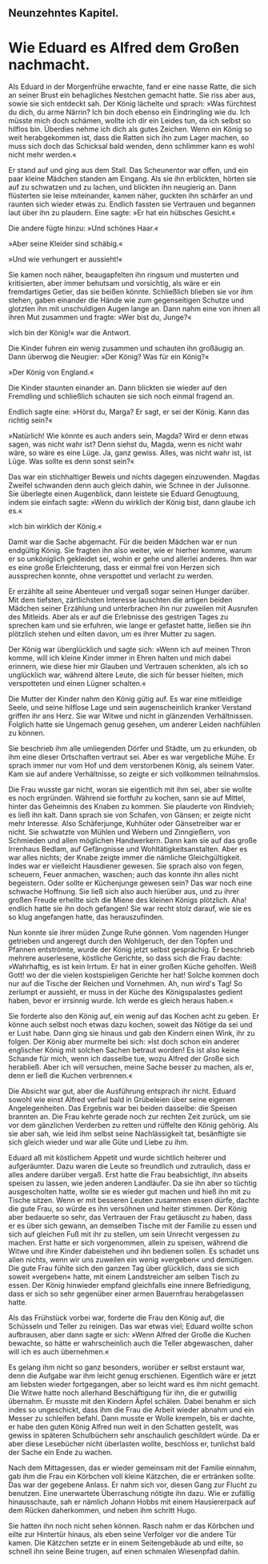 
<h2>Neunzehntes Kapitel.</h2>

<h1>Wie Eduard es Alfred dem Großen nachmacht.</h1>

Als Eduard in der Morgenfrühe erwachte, fand er eine nasse
Ratte, die sich an seiner Brust ein behagliches Nestchen gemacht
hatte. Sie riss aber aus, sowie sie sich entdeckt sah. Der König
lächelte und sprach: »Was fürchtest du dich, du arme Närrin? Ich
bin doch ebenso ein Eindringling wie du. Ich müsste mich doch
schämen, wollte ich dir ein Leides tun, da ich selbst so hilflos bin.
Überdies nehme ich dich als gutes Zeichen. Wenn ein König so
weit herabgekommen ist, dass die Ratten sich ihn zum Lager machen,
so muss sich doch das Schicksal bald wenden, denn schlimmer kann
es wohl nicht mehr werden.«

Er stand auf und ging aus dem Stall. Das Scheunentor war
offen, und ein paar kleine Mädchen standen am Eingang. Als sie
ihn erblickten, hörten sie auf zu schwatzen und zu lachen, und blickten
ihn neugierig an. Dann flüsterten sie leise miteinander, kamen
näher, guckten ihn schärfer an und raunten sich wieder etwas zu.
Endlich fassten sie Vertrauen und begannen laut über ihn zu plaudern.
Eine sagte: »Er hat ein hübsches Gesicht.«

Die andere fügte hinzu: »Und schönes Haar.«

»Aber seine Kleider sind schäbig.«

»Und wie verhungert er aussieht!«

Sie kamen noch näher, beaugapfelten ihn ringsum und musterten
und kritisierten, aber immer behutsam und vorsichtig, als wäre er
ein fremdartiges Getier, das sie beißen könnte. Schließlich blieben
sie vor ihm stehen, gaben einander die Hände wie zum gegenseitigen
Schutze und glotzten ihn mit unschuldigen Augen lange an. Dann
nahm eine von ihnen all ihren Mut zusammen und fragte: »Wer
bist du, Junge?«

»Ich bin der König!« war die Antwort.

Die Kinder fuhren ein wenig zusammen und schauten ihn großäugig
an. Dann überwog die Neugier: »Der König? Was für ein König?«

»Der König von England.«

Die Kinder staunten einander an. Dann blickten sie wieder auf
den Fremdling und schließlich schauten sie sich noch einmal fragend an.

Endlich sagte eine: »Hörst du, Marga? Er sagt, er sei der König.
Kann das richtig sein?«
 

»Natürlich! Wie könnte es auch anders sein, Magda? Wird er
denn etwas sagen, was nicht wahr ist? Denn siehst du, Magda,
wenn es nicht wahr wäre, so wäre es eine Lüge. Ja, ganz gewiss.
Alles, was nicht wahr ist, ist Lüge. Was sollte es denn sonst
sein?«

Das war ein stichhaltiger Beweis und nichts dagegen einzuwenden.
Magdas Zweifel schwanden denn auch gleich dahin, wie
Schnee in der Julisonne. Sie überlegte einen Augenblick, dann
leistete sie Eduard Genugtuung, indem sie einfach sagte: »Wenn du
wirklich der König bist, dann glaube ich es.«

»Ich bin wirklich der König.«

Damit war die Sache abgemacht. Für die beiden Mädchen war
er nun endgültig König. Sie fragten ihn also weiter, wie er hierher
komme, warum er so unköniglich gekleidet sei, wohin er gehe und
allerlei anderes. Ihm war es eine große Erleichterung, dass er
einmal frei von Herzen sich aussprechen konnte, ohne verspottet und
verlacht zu werden.

Er erzählte all seine Abenteuer und vergaß sogar seinen Hunger
darüber. Mit dem tiefsten, zärtlichsten Interesse lauschten die artigen
beiden Mädchen seiner Erzählung und unterbrachen ihn nur zuweilen
mit Ausrufen des Mitleids. Aber als er auf die Erlebnisse des
gestrigen Tages zu sprechen kam und sie erfuhren, wie lange er gefastet
hatte, ließen sie ihn plötzlich stehen und eilten davon, um es
ihrer Mutter zu sagen.

Der König war überglücklich und sagte sich: »Wenn ich auf meinen
Thron komme, will ich kleine Kinder immer in Ehren halten und
mich dabei erinnern, wie diese hier mir Glauben und Vertrauen
schenkten, als ich so unglücklich war, während ältere Leute, die sich
für besser hielten, mich verspotteten und einen Lügner schalten.«

Die Mutter der Kinder nahm den König gütig auf. Es war eine
mitleidige Seele, und seine hilflose Lage und sein augenscheinlich
kranker Verstand griffen ihr ans Herz. Sie war Witwe und nicht
in glänzenden Verhältnissen. Folglich hatte sie Ungemach genug
gesehen, um anderer Leiden nachfühlen zu können.

Sie beschrieb ihm alle umliegenden Dörfer und Städte, um zu
erkunden, ob ihm eine dieser Ortschaften vertraut sei. Aber es war
vergebliche Mühe. Er sprach immer nur vom Hof und dem verstorbenen
König, als seinem Vater. Kam sie auf andere Verhältnisse,
so zeigte er sich vollkommen teilnahmslos.
 

Die Frau wusste gar nicht, woran sie eigentlich mit ihm sei, aber
sie wollte es noch ergründen. Während sie fortfuhr zu kochen, sann
sie auf Mittel, hinter das Geheimnis des Knaben zu kommen. Sie
plauderte von Rindvieh; es ließ ihn kalt. Dann sprach sie von
Schafen, von Gänsen; er zeigte nicht mehr Interesse. Also Schäferjunge,
Kuhhüter oder Gänsetreiber war er nicht. Sie schwatzte von
Mühlen und Webern und Zinngießern, von Schmieden und allen
möglichen Handwerkern. Dann kam sie auf das große Irrenhaus
Bedlam, auf Gefängnisse und Wohltätigkeitsanstalten. Aber es war
alles nichts; der Knabe zeigte immer die nämliche Gleichgültigkeit.
Indes war er vielleicht Hausdiener gewesen. Sie sprach also von
fegen, scheuern, Feuer anmachen, waschen; auch das konnte ihn alles
nicht begeistern. Oder sollte er Küchenjunge gewesen sein? Das
war noch eine schwache Hoffnung. Sie ließ sich also auch hierüber
aus, und zu ihrer großen Freude erhellte sich die Miene des kleinen
Königs plötzlich. Aha! endlich hatte sie ihn doch gefangen! Sie war
recht stolz darauf, wie sie es so klug angefangen hatte, das herauszufinden.

Nun konnte sie ihrer müden Zunge Ruhe gönnen. Vom nagenden
Hunger getrieben und angeregt durch den Wohlgeruch, der den
Töpfen und Pfannen entströmte, wurde der König jetzt selbst gesprächig.
Er beschrieb mehrere auserlesene, köstliche Gerichte, so dass
sich die Frau dachte: »Wahrhaftig, es ist kein Irrtum. Er hat in
einer großen Küche geholfen. Weiß Gott! wo der die vielen kostspieligen
Gerichte her hat! Solche kommen doch nur auf die Tische
der Reichen und Vornehmen. Ah, nun wird's Tag! So zerlumpt
er aussieht, er muss in der Küche des Königspalastes gedient haben,
bevor er irrsinnig wurde. Ich werde es gleich heraus haben.«

Sie forderte also den König auf, ein wenig auf das Kochen acht
zu geben. Er könne auch selbst noch etwas dazu kochen, soweit das
Nötige da sei und er Lust habe. Dann ging sie hinaus und gab den
Kindern einen Wink, ihr zu folgen. Der König aber murmelte bei
sich: »Ist doch schon ein anderer englischer König mit solchen Sachen
betraut worden! Es ist also keine Schande für mich, wenn ich dasselbe
tue, wozu Alfred der Große sich herabließ. Aber ich will versuchen,
meine Sache besser zu machen, als er, denn er ließ die Kuchen
verbrennen.«

Die Absicht war gut, aber die Ausführung entsprach ihr nicht.
Eduard sowohl wie einst Alfred verfiel bald in Grübeleien über seine 
eigenen Angelegenheiten. Das Ergebnis war bei beiden dasselbe:
die Speisen brannten an. Die Frau kehrte gerade noch zur rechten
Zeit zurück, um sie vor dem gänzlichen Verderben zu retten und
rüffelte den König gehörig. Als sie aber sah, wie leid ihm selbst
seine Nachlässigkeit tat, besänftigte sie sich gleich wieder und war
alle Güte und Liebe zu ihm.

Eduard aß mit köstlichem Appetit und wurde sichtlich heiterer
und aufgeräumter. Dazu waren die Leute so freundlich und zutraulich,
dass er alles andere darüber vergaß. Erst hatte die Frau
beabsichtigt, ihn abseits speisen zu lassen, wie jeden anderen Landläufer.
Da sie ihn aber so tüchtig ausgescholten hatte, wollte sie es
wieder gut machen und hieß ihn mit zu Tische sitzen. Wenn er mit
besseren Leuten zusammen essen dürfe, dachte die gute Frau, so
würde es ihn versöhnen und heiter stimmen. Der König aber bedauerte
so sehr, das Vertrauen der Frau getäuscht zu haben, dass er
es über sich gewann, an demselben Tische mit der Familie zu essen
und sich auf gleichen Fuß mit ihr zu stellen, um sein Unrecht vergessen
zu machen. Erst hatte er sich vorgenommen, allein zu speisen,
während die Witwe und ihre Kinder dabeistehen und ihn bedienen
sollen. Es schadet uns allen nichts, wenn wir uns zuweilen ein
wenig »vergeben« und demütigen. Die gute Frau fühlte sich den
ganzen Tag über glücklich, dass sie sich soweit »vergeben« hatte, mit
einem Landstreicher am selben Tisch zu essen. Der König hinwieder
empfand gleichfalls eine innere Befriedigung, dass er sich so sehr gegenüber
einer armen Bauernfrau herabgelassen hatte.

Als das Frühstück vorbei war, forderte die Frau den König auf,
die Schüsseln und Teller zu reinigen. Das war etwas viel; Eduard
wollte schon aufbrausen, aber dann sagte er sich: »Wenn Alfred der
Große die Kuchen bewachte, so hätte er wahrscheinlich auch die Teller
abgewaschen, daher will ich es auch übernehmen.«

Es gelang ihm nicht so ganz besonders, worüber er selbst erstaunt
war, denn die Aufgabe war ihm leicht genug erschienen. Eigentlich
wäre er jetzt am liebsten wieder fortgegangen, aber so leicht ward
es ihm nicht gemacht. Die Witwe hatte noch allerhand Beschäftigung
für ihn, die er gutwillig übernahm. Er musste mit den Kindern
Äpfel schälen. Dabei benahm er sich indes so ungeschickt, dass ihm
die Frau die Arbeit wieder abnahm und ein Messer zu schleifen befahl.
Dann musste er Wolle krempeln, bis er dachte, er habe den guten
König Alfred nun weit in den Schatten gestellt, was gewiss in späteren 
Schulbüchern sehr anschaulich geschildert würde. Da er aber diese
Lesebücher nicht überlasten wollte, beschloss er, tunlichst bald der
Sache ein Ende zu wachen.

Nach dem Mittagessen, das er wieder gemeinsam mit der Familie
einnahm, gab ihm die Frau ein Körbchen voll kleine Kätzchen, die
er ertränken sollte. Das war der gegebene Anlass. Er nahm sich vor,
diesen Gang zur Flucht zu benutzen. Eine unerwartete Überraschung
nötigte ihn dazu. Wie er zufällig hinausschaute, sah er nämlich
Johann Hobbs mit einem Hausiererpack auf dem Rücken daherkommen,
und neben ihm schritt Hugo.

Sie hatten ihn noch nicht sehen können. Rasch nahm er das
Körbchen und eilte zur Hintertür hinaus, als eben seine Verfolger
vor die andere Tür kamen. Die Kätzchen setzte er in einem Seitengebäude
ab und eilte, so schnell ihn seine Beine trugen, auf einen
schmalen Wiesenpfad dahin.

